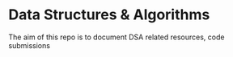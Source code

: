 # Data Structures & Algorithms
The aim of this repo is to document DSA related resources, code submissions
